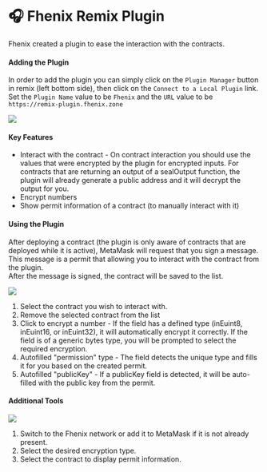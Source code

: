 # 🎧 Fhenix Remix Plugin

Fhenix created a plugin to ease the interaction with the contracts. 

#### Adding the Plugin

In order to add the plugin you can simply click on the `Plugin Manager` button in remix (left bottom side), then click on the `Connect to a Local Plugin` link.
Set the `Plugin Name` value to be `Fhenix` and the `URL` value to be `https://remix-plugin.fhenix.zone`

![](/img/install-plugin.webp)

#### Key Features

* Interact with the contract - On contract interaction you should use the values that were encrypted by the plugin for encrypted inputs. For contracts that are returning an output of a sealOutput function, the plugin will already generate a public address and it will decrypt the output for you.
* Encrypt numbers
* Show permit information of a contract (to manually interact with it)
  

#### Using the Plugin

After deploying a contract (the plugin is only aware of contracts that are deployed while it is active), MetaMask will request that you sign a message. This message is a permit that allowing you to interact with the contract from the plugin.  
After the message is signed, the contract will be saved to the list.  

![](/img/interact-info-1.webp)


1. Select the contract you wish to interact with.
2. Remove the selected contract from the list
3. Click to encrypt a number - If the field has a defined type (inEuint8, inEuint16, or inEuint32), it will automatically encrypt it correctly. If the field is of a generic bytes type, you will be prompted to select the required encryption.
4. Autofilled "permission" type - The field detects the unique type and fills it for you based on the created permit.
5. Autofilled "publicKey" - If a publicKey field is detected, it will be auto-filled with the public key from the permit.


#### Additional Tools

![](/img/tools-info.webp)

1. Switch to the Fhenix network or add it to MetaMask if it is not already present.
2. Select the desired encryption type.
3. Select the contract to display permit information.